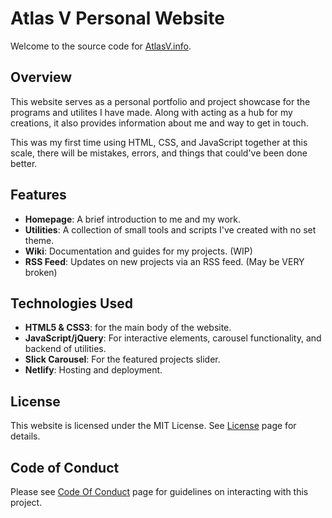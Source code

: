 # Atlas V Personal Website

Welcome to the source code for  [AtlasV.info](https://atlasv.info/).

## Overview

This website serves as a personal portfolio and project showcase for the programs and utilites I have made. Along with acting as a hub for my creations, it also provides information about me and way to get in touch. 

This was my first time using HTML, CSS, and JavaScript together at this scale, there will be mistakes, errors, and things that could've been done better. 

## Features

- **Homepage**: A brief introduction to me and my work.
- **Utilities**: A collection of small tools and scripts I've created with no set theme.
- **Wiki**: Documentation and guides for my projects. (WIP)
- **RSS Feed**: Updates on new projects via an RSS feed. (May be VERY broken)

## Technologies Used

- **HTML5 & CSS3**: for the main body of the website.
- **JavaScript/jQuery**: For interactive elements, carousel functionality, and backend of utilities.
- **Slick Carousel**: For the featured projects slider.
- **Netlify**: Hosting and deployment.

## License

This website is licensed under the MIT License. See [License](https://atlasv.info/license) page for details.

## Code of Conduct

Please see [Code Of Conduct](https://atlasv.info/codeofconduct) page for guidelines on interacting with this project.



